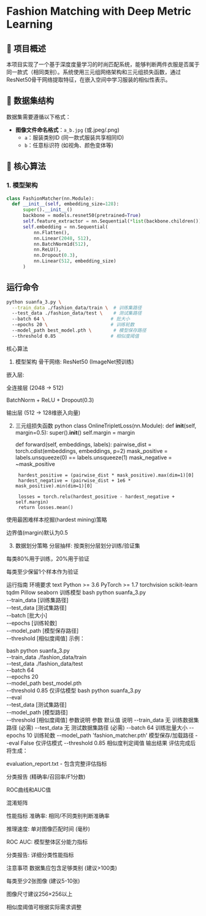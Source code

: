 # Fashion Matching with Deep Metric Learning

## 📌 项目概述
本项目实现了一个基于深度度量学习的时尚匹配系统，能够判断两件衣服是否属于同一款式（相同类别）。系统使用三元组网络架构和三元组损失函数，通过ResNet50骨干网络提取特征，在嵌入空间中学习服装的相似性表示。

## 📂 数据集结构
数据集需要遵循以下格式：
- **图像文件命名格式**：`a_b.jpg` (或.jpeg/.png)
  - `a`：服装类别ID (同一款式服装共享相同ID)
  - `b`：任意标识符 (如视角、颜色变体等)
## 🧠 核心算法

### 1. 模型架构
```python
class FashionMatcher(nn.Module):
  def __init__(self, embedding_size=128):
      super().__init__()
      backbone = models.resnet50(pretrained=True)
      self.feature_extractor = nn.Sequential(*list(backbone.children())[:-1])
      self.embedding = nn.Sequential(
          nn.Flatten(),
          nn.Linear(2048, 512),
          nn.BatchNorm1d(512),
          nn.ReLU(),
          nn.Dropout(0.3),
          nn.Linear(512, embedding_size)
      )
```
## 运行命令
```bash
python suanfa_3.py \
  --train_data ./fashion_data/train \  # 训练集路径
  --test_data ./fashion_data/test \    # 测试集路径
  --batch 64 \                        # 批大小
  --epochs 20 \                       # 训练轮数
  --model_path best_model.pth \        # 模型保存路径
  --threshold 0.85                    # 相似度阈值
```
核心算法
1. 模型架构
骨干网络: ResNet50 (ImageNet预训练)

嵌入层:

全连接层 (2048 → 512)

BatchNorm + ReLU + Dropout(0.3)

输出层 (512 → 128维嵌入向量)

2. 三元组损失函数
python
class OnlineTripletLoss(nn.Module):
    def __init__(self, margin=0.5):
        super().__init__()
        self.margin = margin

    def forward(self, embeddings, labels):
        pairwise_dist = torch.cdist(embeddings, embeddings, p=2)
        mask_positive = labels.unsqueeze(0) == labels.unsqueeze(1)
        mask_negative = ~mask_positive
        
        hardest_positive = (pairwise_dist * mask_positive).max(dim=1)[0]
        hardest_negative = (pairwise_dist + 1e6 * mask_positive).min(dim=1)[0]
        
        losses = torch.relu(hardest_positive - hardest_negative + self.margin)
        return losses.mean()
使用最困难样本挖掘(hardest mining)策略

边界值(margin)默认为0.5

3. 数据划分策略
分层抽样: 按类别分层划分训练/验证集

每类80%用于训练，20%用于验证

每类至少保留1个样本作为验证

运行指南
环境要求
text
Python >= 3.6
PyTorch >= 1.7
torchvision
scikit-learn
tqdm
Pillow
seaborn
训练模型
bash
python suanfa_3.py \
  --train_data [训练集路径] \
  --test_data [测试集路径] \
  --batch [批大小] \
  --epochs [训练轮数] \
  --model_path [模型保存路径] \
  --threshold [相似度阈值]
示例：

bash
python suanfa_3.py \
  --train_data ./fashion_data/train \
  --test_data ./fashion_data/test \
  --batch 64 \
  --epochs 20 \
  --model_path best_model.pth \
  --threshold 0.85
仅评估模型
bash
python suanfa_3.py \
  --eval \
  --test_data [测试集路径] \
  --model_path [模型路径] \
  --threshold [相似度阈值]
参数说明
参数	默认值	说明
--train_data	无	训练数据集路径 (必需)
--test_data	无	测试数据集路径 (必需)
--batch	64	训练批量大小
--epochs	10	训练轮数
--model_path	'fashion_matcher.pth'	模型保存/加载路径
--eval	False	仅评估模式
--threshold	0.85	相似度判定阈值
输出结果
评估完成后将生成：

evaluation_report.txt - 包含完整评估指标

分类报告 (精确率/召回率/F1分数)

ROC曲线和AUC值

混淆矩阵

性能指标
准确率: 相同/不同类别判断准确率

推理速度: 单对图像匹配时间 (毫秒)

ROC AUC: 模型整体区分能力指标

分类报告: 详细分类性能指标

注意事项
数据集应包含足够类别 (建议>100类)

每类至少2张图像 (建议5-10张)

图像尺寸建议256×256以上

相似度阈值可根据实际需求调整


